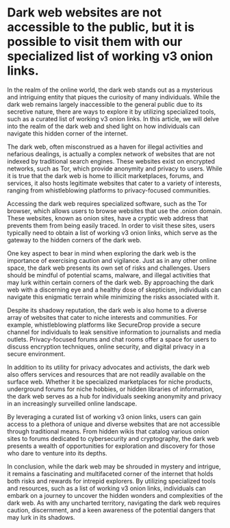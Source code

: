 # Dark web websites are not accessible to the public, but it is possible to visit them with our specialized list of working v3 onion links.

In the realm of the online world, the dark web stands out as a mysterious and intriguing entity that piques the curiosity of many individuals. While the dark web remains largely inaccessible to the general public due to its secretive nature, there are ways to explore it by utilizing specialized tools, such as a curated list of working v3 onion links. In this article, we will delve into the realm of the dark web and shed light on how individuals can navigate this hidden corner of the internet.

The dark web, often misconstrued as a haven for illegal activities and nefarious dealings, is actually a complex network of websites that are not indexed by traditional search engines. These websites exist on encrypted networks, such as Tor, which provide anonymity and privacy to users. While it is true that the dark web is home to illicit marketplaces, forums, and services, it also hosts legitimate websites that cater to a variety of interests, ranging from whistleblowing platforms to privacy-focused communities.

Accessing the dark web requires specialized software, such as the Tor browser, which allows users to browse websites that use the .onion domain. These websites, known as onion sites, have a cryptic web address that prevents them from being easily traced. In order to visit these sites, users typically need to obtain a list of working v3 onion links, which serve as the gateway to the hidden corners of the dark web.

One key aspect to bear in mind when exploring the dark web is the importance of exercising caution and vigilance. Just as in any other online space, the dark web presents its own set of risks and challenges. Users should be mindful of potential scams, malware, and illegal activities that may lurk within certain corners of the dark web. By approaching the dark web with a discerning eye and a healthy dose of skepticism, individuals can navigate this enigmatic terrain while minimizing the risks associated with it.

Despite its shadowy reputation, the dark web is also home to a diverse array of websites that cater to niche interests and communities. For example, whistleblowing platforms like SecureDrop provide a secure channel for individuals to leak sensitive information to journalists and media outlets. Privacy-focused forums and chat rooms offer a space for users to discuss encryption techniques, online security, and digital privacy in a secure environment.

In addition to its utility for privacy advocates and activists, the dark web also offers services and resources that are not readily available on the surface web. Whether it be specialized marketplaces for niche products, underground forums for niche hobbies, or hidden libraries of information, the dark web serves as a hub for individuals seeking anonymity and privacy in an increasingly surveilled online landscape.

By leveraging a curated list of working v3 onion links, users can gain access to a plethora of unique and diverse websites that are not accessible through traditional means. From hidden wikis that catalog various onion sites to forums dedicated to cybersecurity and cryptography, the dark web presents a wealth of opportunities for exploration and discovery for those who dare to venture into its depths.

In conclusion, while the dark web may be shrouded in mystery and intrigue, it remains a fascinating and multifaceted corner of the internet that holds both risks and rewards for intrepid explorers. By utilizing specialized tools and resources, such as a list of working v3 onion links, individuals can embark on a journey to uncover the hidden wonders and complexities of the dark web. As with any uncharted territory, navigating the dark web requires caution, discernment, and a keen awareness of the potential dangers that may lurk in its shadows.